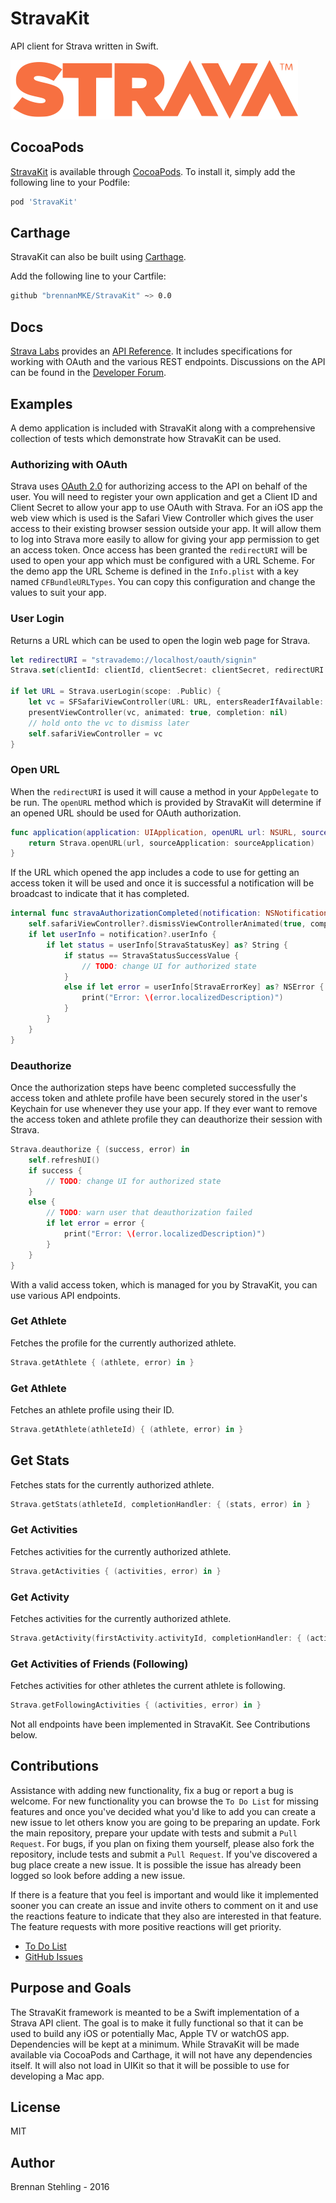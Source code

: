 # StravaKit

API client for Strava written in Swift.

![](Strava.png)

## CocoaPods

[StravaKit](https://github.com/brennanMKE/StravaKit) is available through [CocoaPods](http://cocoapods.org). To install it, simply add the following line to your Podfile:

```ruby
pod 'StravaKit'
```

## Carthage

StravaKit can also be built using [Carthage](https://github.com/carthage/carthage). 

Add the following line to your Cartfile:

```sh
github "brennanMKE/StravaKit" ~> 0.0
```

## Docs

[Strava Labs](http://labs.strava.com/developers/) provides an [API Reference](http://strava.github.io/api/). It includes specifications for working with OAuth and the various REST endpoints. Discussions on the API can be found in the [Developer Forum](https://groups.google.com/d/forum/strava-api).

## Examples

A demo application is included with StravaKit along with a comprehensive collection of tests which demonstrate how StravaKit can be used.

### Authorizing with OAuth

Strava uses [OAuth 2.0](https://oauth.net/2/) for authorizing access to the API on behalf of the user. You will need to register your own application and get a Client ID and Client Secret to allow your app to use OAuth with Strava. For an iOS app the web view which is used is the Safari View Controller which gives the user access to their existing browser session outside your app. It will allow them to log into Strava more easily to allow for giving your app permission to get an access token. Once access has been granted the `redirectURI` will be used to open your app which must be configured with a URL Scheme. For the demo app the URL Scheme is defined in the `Info.plist` with a key named `CFBundleURLTypes`. You can copy this configuration and change the values to suit your app.

### User Login

Returns a URL which can be used to open the login web page for Strava.

```swift
let redirectURI = "stravademo://localhost/oauth/signin"
Strava.set(clientId: clientId, clientSecret: clientSecret, redirectURI: redirectURI)

if let URL = Strava.userLogin(scope: .Public) {
    let vc = SFSafariViewController(URL: URL, entersReaderIfAvailable: false)
    presentViewController(vc, animated: true, completion: nil)
    // hold onto the vc to dismiss later 
    self.safariViewController = vc
}
```

### Open URL

When the `redirectURI` is used it will cause a method in your `AppDelegate` to be run. The `openURL` method which is provided by StravaKit will determine if an opened URL should be used for OAuth authorization.

```swift
func application(application: UIApplication, openURL url: NSURL, sourceApplication: String?, annotation: AnyObject) -> Bool {
    return Strava.openURL(url, sourceApplication: sourceApplication)
}
```

If the URL which opened the app includes a code to use for getting an access token it will be used and once it is successful a notification will be broadcast to indicate that it has completed. 

```swift
internal func stravaAuthorizationCompleted(notification: NSNotification?) {
    self.safariViewController?.dismissViewControllerAnimated(true, completion: nil)
    if let userInfo = notification?.userInfo {
        if let status = userInfo[StravaStatusKey] as? String {
            if status == StravaStatusSuccessValue {
                // TODO: change UI for authorized state
            }
            else if let error = userInfo[StravaErrorKey] as? NSError {
                print("Error: \(error.localizedDescription)")
            }
        }
    }
}
```

### Deauthorize

Once the authorization steps have beenc completed successfully the access token and athlete profile have been securely stored in the user's Keychain for use whenever they use your app. If they ever want to remove the access token and athlete profile they can deauthorize their session with Strava.

```swift
Strava.deauthorize { (success, error) in
    self.refreshUI()
    if success {
        // TODO: change UI for authorized state
    }
    else {
        // TODO: warn user that deauthorization failed
        if let error = error {
            print("Error: \(error.localizedDescription)")
        }
    }
}
```

With a valid access token, which is managed for you by StravaKit, you can use various API endpoints.

### Get Athlete

Fetches the profile for the currently authorized athlete.

```swift
Strava.getAthlete { (athlete, error) in }
```

### Get Athlete

Fetches an athlete profile using their ID.

```swift
Strava.getAthlete(athleteId) { (athlete, error) in }
```

## Get Stats

Fetches stats for the currently authorized athlete. 

```swift
Strava.getStats(athleteId, completionHandler: { (stats, error) in }
```

### Get Activities

Fetches activities for the currently authorized athlete.

```swift
Strava.getActivities { (activities, error) in }
```

### Get Activity

Fetches activities for the currently authorized athlete.

```swift
Strava.getActivity(firstActivity.activityId, completionHandler: { (activity, error) in }
```

### Get Activities of Friends (Following)

Fetches activities for other athletes the current athlete is following.

```swift
Strava.getFollowingActivities { (activities, error) in }
```

Not all endpoints have been implemented in StravaKit. See Contributions below.

## Contributions

Assistance with adding new functionality, fix a bug or report a bug is welcome. For new functionality you can browse the `To Do List` for missing features and once you've decided what you'd like to add you can create a new issue to let others know you are going to be preparing an update. Fork the main repository, prepare your update with tests and submit a `Pull Request`. For bugs, if you plan on fixing them yourself, please also fork the repository, include tests and submit a `Pull Request`. If you've discovered a bug place create a new issue. It is possible the issue has already been logged so look before adding a new issue.

If there is a feature that you feel is important and would like it implemented sooner you can create an issue and invite others to comment on it and use the reactions feature to indicate that they also are interested in that feature. The feature requests with more positive reactions will get priority.

 * [To Do List](TODO.md)
 * [GitHub Issues](https://github.com/brennanMKE/StravaKit/issues)

## Purpose and Goals

The StravaKit framework is meanted to be a Swift implementation of a Strava API client. The goal is to make it fully functional so that it can be used to build any iOS or potentially Mac, Apple TV or watchOS app. Dependencies will be kept at a minimum. While StravaKit will be made available via CocoaPods and Carthage, it will not have any dependencies itself. It will also not load in UIKit so that it will be possible to use for developing a Mac app.

## License

MIT

## Author

Brennan Stehling - 2016
